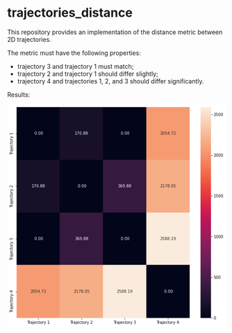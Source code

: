 # trajectories_distance
This repository provides an implementation of the distance metric between 2D trajectories.

The metric must have the following properties:

* trajectory 3 and trajectory 1 must match;
* trajectory 2 and trajectory 1 should differ slightly;
* trajectory 4 and trajectories 1, 2, and 3 should differ significantly.

Results:

![My Image](results.png)
